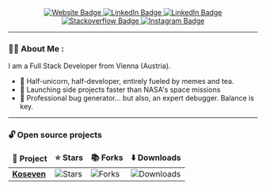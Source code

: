 <div id="badges" align="center">
  <a href="https://toitzi.dev">
    <img src="https://img.shields.io/badge/Website-white?style=for-the-badge" alt="Website Badge"/>
  </a>
  <a href="https://x.com/toitzi/">
    <img src="https://img.shields.io/badge/X_(Twitter)-black?style=for-the-badge&logo=x&logoColor=white" alt="LinkedIn Badge"/>
  </a>
  <a href="https://www.linkedin.com/in/toitzi/">
    <img src="https://img.shields.io/badge/LinkedIn-blue?style=for-the-badge&logo=linkedin&logoColor=white" alt="LinkedIn Badge"/>
  </a>
  <a href="https://stackoverflow.com/users/10795213/tobias">
    <img src="https://img.shields.io/badge/Stack_Overflow-FE7A16?style=for-the-badge&logo=stack-overflow&logoColor=white" alt="Stackoverflow Badge"/>
  </a>
  <a href="https://instagram.com/toitzi">
    <img src="https://img.shields.io/badge/Instagram-E4405F?style=for-the-badge&logo=instagram&logoColor=white" alt="Instagram Badge"/>
  </a>
</div>

---

### :woman_technologist: About Me :

I am a Full Stack Developer from Vienna (Austria).

- 🦄 Half-unicorn, half-developer, entirely fueled by memes and tea.
- 🚀 Launching side projects faster than NASA's space missions
- 🍕 Professional bug generator... but also, an expert debugger. Balance is key.

---

### 🔓 Open source projects
<table>
  <thead align="center">
    <tr border: none;>
      <td><b>🎁 Project</b></td>
      <td><b>⭐ Stars</b></td>
      <td><b>📚 Forks</b></td>
      <td><b>⬇️ Downloads</b></td>
    </tr>
  </thead>
  <tbody>
    <tr>
      <td><a href="https://github.com/koseven/koseven"><b>Koseven</b></a></td>
      <td><img alt="Stars" src="https://img.shields.io/github/stars/koseven/koseven?style=flat-square&labelColor=343b41"/></td>
      <td><img alt="Forks" src="https://img.shields.io/github/forks/koseven/koseven?style=flat-square&labelColor=343b41"/></td>
      <td><img alt="Downloads" src="https://img.shields.io/packagist/dt/koseven/koseven.svg"/></td>
    </tr>
  </tbody>
</table>
